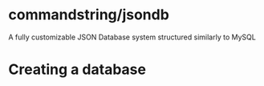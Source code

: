 # commandstring/jsondb #

A fully customizable JSON Database system structured similarly to MySQL

# Creating a database